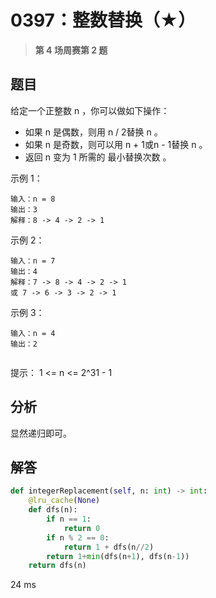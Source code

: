 # 0397：整数替换（★）


> **第 4 场周赛第 2 题**

## 题目

给定一个正整数 n ，你可以做如下操作：
- 如果 n 是偶数，则用 n / 2替换 n 。
- 如果 n 是奇数，则可以用 n + 1或n - 1替换 n 。
- 返回 n 变为 1 所需的 最小替换次数 。


示例 1：

    输入：n = 8
    输出：3
    解释：8 -> 4 -> 2 -> 1

示例 2：

    输入：n = 7
    输出：4
    解释：7 -> 8 -> 4 -> 2 -> 1
    或 7 -> 6 -> 3 -> 2 -> 1

示例 3：

    输入：n = 4
    输出：2
     

提示： 1 <= n <= 2^31 - 1


## 分析

显然递归即可。

## 解答

```python
def integerReplacement(self, n: int) -> int:
    @lru_cache(None)
    def dfs(n):
        if n == 1:
            return 0
        if n % 2 == 0:
            return 1 + dfs(n//2)
        return 1+min(dfs(n+1), dfs(n-1))
    return dfs(n)
```
24 ms


